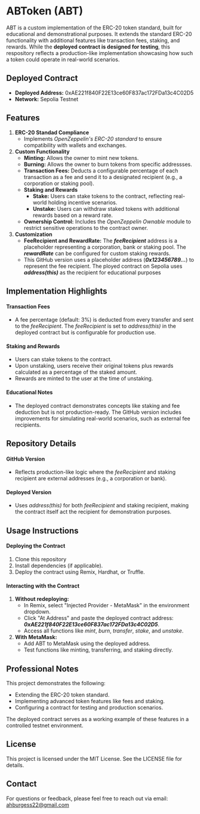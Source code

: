 # ABToken (ABT)
ABT is a custom implementation of the ERC-20 token standard, built for educational and demonstrational purposes. It extends the standard ERC-20 functionality with additional features like transaction fees, staking, and rewards. While the **deployed contract is designed for testing**, this respository reflects a production-like implementation showcasing how such a token could operate in real-world scenarios.
## Deployed Contract
- **Deployed Address:** 0xAE221f840F22E13ce60F837ac172FDa13c4C02D5
- **Network:** Sepolia Testnet
## Features
1. **ERC-20 Standad Compliance**
   - Implements _OpenZeppelin's ERC-20 standard_ to ensure compatibility with wallets and exchanges.
2. **Custom Functionality**
   - **Minting:** Allows the owner to mint new tokens.
   - **Burning:** Allows the owner to burn tokens from specific addressses.
   - **Transaction Fees:** Deducts a configurable percentage of each transaction as a fee and send it to a designated recipient (e.g., a corporation or staking pool).
   - **Staking and Rewards**
      - **Stake:** Users can stake tokens to the contract, reflecting real-world holding incentive scenarios.
      - **Unstake:** Users can withdraw staked tokens with additional rewards based on a reward rate.
   - **Ownership Control:** Includes the _OpenZeppelin Ownable_ module to restrict sensitive operations to the contract owner.
3. **Customization**
   - **FeeRecipient and RewardRate:** The **_feeRecipient_** address is a placeholder representing a corporation, bank or  staking pool. The **_rewardRate_** can be configured for custom staking rewards.
   - This GitHub version uses a placeholder address (**_0x123456789..._**) to represent the fee recipient. The ployed contract on Sepolia uses **_address(this)_** as the recipient for educational purposes
## Implementation Highlights
#### Transaction Fees
- A fee percentage (default: 3%) is deducted from every transfer and sent to the _feeRecipient_. The _feeRecipient_ is set to _address(this)_ in the deployed contract but is configurable for production use.
#### Staking and Rewards
- Users can stake tokens to the contract.
- Upon unstaking, users receive their original tokens plus rewards calculated as a percentage of the staked amount.
- Rewards are minted to the user at the time of unstaking.
#### Educational Notes
- The deployed contract demonstrates concepts like staking and fee deduction but is not production-ready. The GitHub version includes improvements for simulating real-world scenarios, such as external fee recipients.
## Repository Details
#### GitHub Version
- Reflects production-like logic where the _feeRecipient_ and staking recipient are external addresses (e.g., a corporation or bank).
#### Deployed Version
- Uses _address(this)_ for both _feeRecipient_ and staking recipient, making the contract itself act the recipient for demonstration purposes.
## Usage Instructions
#### Deploying the Contract
1. Clone this repository
2. Install dependencies (if applicable).
3. Deploy the contract using Remix, Hardhat, or Truffle.
#### Interacting with the Contract
1. **Without redeploying:**
   - In Remix, select "Injected Provider - MetaMask" in the environment dropdown.
   - Click "At Address" and paste the deployed contract address: **_0xAE221f840F22E13ce60F837ac172FDa13c4C02D5_**.
   - Access all functions like _mint_, _burn_, _transfer_, _stake_, and _unstake_.
2. **With MetaMask:**
   - Add ABT to MetaMask using the deployed address.
   - Test functions like minting, transferring, and staking directly.
## Professional Notes
This project demonstrates the following:
- Extending the ERC-20 token standard.
- Implementing advanced token features like fees and staking.
- Configuring a contract for testing and production scenarios.

The deployed contract serves as a working example of these features in a controlled testnet environment.
## License
This project is licensed under the MIT License. See the LICENSE file for details.
## Contact
For questions or feedback, please feel free to reach out via email: ahburgess22@gmail.com
